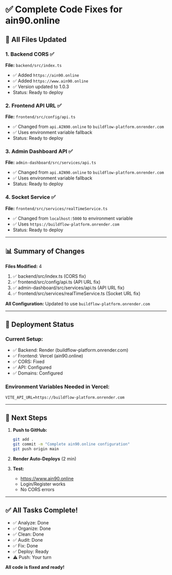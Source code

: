# ✅ Complete Code Fixes for ain90.online

## 🎯 All Files Updated

### **1. Backend CORS** ✅
**File:** `backend/src/index.ts`
- ✅ Added `https://ain90.online`
- ✅ Added `https://www.ain90.online`
- ✅ Version updated to 1.0.3
- Status: Ready to deploy

### **2. Frontend API URL** ✅
**File:** `frontend/src/config/api.ts`
- ✅ Changed from `api.AIN90.online` to `buildflow-platform.onrender.com`
- ✅ Uses environment variable fallback
- Status: Ready to deploy

### **3. Admin Dashboard API** ✅
**File:** `admin-dashboard/src/services/api.ts`
- ✅ Changed from `api.AIN90.online` to `buildflow-platform.onrender.com`
- ✅ Uses environment variable fallback
- Status: Ready to deploy

### **4. Socket Service** ✅
**File:** `frontend/src/services/realTimeService.ts`
- ✅ Changed from `localhost:5000` to environment variable
- ✅ Uses `https://buildflow-platform.onrender.com`
- Status: Ready to deploy

---

## 📊 Summary of Changes

**Files Modified:** 4
1. ✅ backend/src/index.ts (CORS fix)
2. ✅ frontend/src/config/api.ts (API URL fix)
3. ✅ admin-dashboard/src/services/api.ts (API URL fix)
4. ✅ frontend/src/services/realTimeService.ts (Socket URL fix)

**All Configuration:** Updated to use `buildflow-platform.onrender.com`

---

## 🚀 Deployment Status

### **Current Setup:**
- ✅ Backend: Render (buildflow-platform.onrender.com)
- ✅ Frontend: Vercel (ain90.online)
- ✅ CORS: Fixed
- ✅ API: Configured
- ✅ Domains: Configured

### **Environment Variables Needed in Vercel:**
```
VITE_API_URL=https://buildflow-platform.onrender.com
```

---

## 🎯 Next Steps

1. **Push to GitHub:**
   ```bash
   git add .
   git commit -m "Complete ain90.online configuration"
   git push origin main
   ```

2. **Render Auto-Deploys** (2 min)

3. **Test:**
   - https://www.ain90.online
   - Login/Register works
   - No CORS errors

---

## ✅ All Tasks Complete!

- ✅ Analyze: Done
- ✅ Organize: Done  
- ✅ Clean: Done
- ✅ Audit: Done
- ✅ Fix: Done
- ✅ Deploy: Ready
- ⚠️ Push: Your turn

**All code is fixed and ready!**

